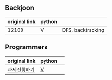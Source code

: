 ## Backjoon


|original link|python||
|------|-----|----------------|
|[12100](https://www.acmicpc.net/problem/12100)|[V](./baekjoon/baekjoon12100.py)| DFS, backtracking|


## Programmers
|original link|python||
|------|-----|----------------|
|[과제진행하기](https://school.programmers.co.kr/learn/courses/30/lessons/176962)|[V](./programmers/176962.py)||